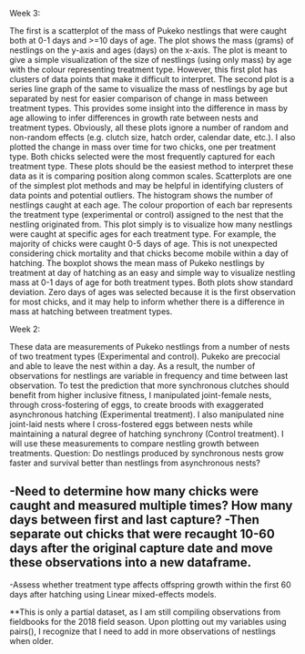 Week 3:

The first is a scatterplot of the mass of Pukeko nestlings that were caught both at 0-1 days and >=10 days of age. The plot shows the mass (grams) of nestlings on the y-axis and ages (days) on the x-axis. The plot is meant to give a simple visualization of the size of nestlings (using only mass) by age with the colour representing treatment type. However, this first plot has clusters of data points that make it difficult to interpret. The second plot is a series line graph of the same to visualize the mass of nestlings by age but separated by nest for easier comparison of change in mass between treatment types. This provides some insight into the difference in mass by age allowing to infer differences in growth rate between nests and treatment types. Obviously, all these plots ignore a number of random and non-random effects (e.g. clutch size, hatch order, calendar date, etc.). I also plotted the change in mass over time for two chicks, one per treatment type. Both chicks selected were the most frequently captured for each treatment type. These plots should be the easiest method to interpret these data as it is comparing position along common scales. Scatterplots are one of the simplest plot methods and may be helpful in identifying clusters of data points and potential outliers.
The histogram shows the number of nestlings caught at each age. The colour proportion of each bar represents the treatment type (experimental or control) assigned to the nest that the nestling originated from. This plot simply is to visualize how many nestlings were caught at specific ages for each treatment type. For example, the majority of chicks were caught 0-5 days of age. This is not unexpected considering chick mortality and that chicks become mobile within a day of hatching.
The boxplot shows the mean mass of Pukeko nestlings by treatment at day of hatching as an easy and simple way to visualize nestling mass at 0-1 days of age for both treatment types. Both plots show standard deviation. Zero days of ages was selected because it is the first observation for most chicks, and it may help to inform whether there is a difference in mass at hatching between treatment types. 






Week 2:

These data are measurements of Pukeko nestlings from a number of nests of two treatment types (Experimental and control). Pukeko are precocial and able to leave the nest within a day. As a result, the number of observations for nestlings are variable in frequency and time between last observation. To test the prediction that more synchronous clutches should benefit from higher inclusive fitness, I manipulated joint-female nests, through cross-fostering of eggs, to create broods with exaggerated asynchronous hatching (Experimental treatment). I also manipulated nine joint-laid nests where I cross-fostered eggs between nests while maintaining a natural degree of hatching synchrony (Control treatment). I will use these measurements to compare nestling growth between treatments. 
Question:
Do nestlings produced by synchronous nests grow faster and survival better than nestlings from asynchronous nests?

-Need to determine how many chicks were caught and measured multiple times? How many days between first and last capture?
-Then separate out chicks that were recaught 10-60 days after the original capture date and move these observations into a new dataframe.
-
-Assess whether treatment type affects offspring growth within the first 60 days after hatching using Linear mixed-effects models.


**This is only a partial dataset, as I am still compiling observations from fieldbooks for the 2018 field season. Upon plotting out my variables using pairs(), I recognize that I need to add in more observations of nestlings when older.
